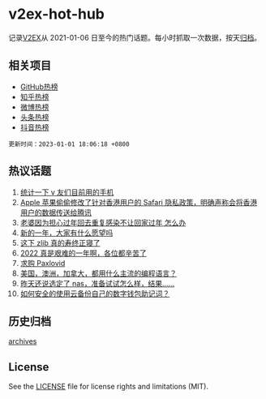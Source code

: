 # v2ex-hot-hub

 记录[V2EX](https://www.v2ex.com/)从 2021-01-06 日至今的热门话题。每小时抓取一次数据，按天[归档](archives)。
 
 ## 相关项目

- [GitHub热榜](https://github.com/snaildev/github-hot-hub)
- [知乎热榜](https://github.com/snaildev/zhihu-hot-hub)
- [微博热榜](https://github.com/snaildev/weibo-hot-hub)
- [头条热榜](https://github.com/snaildev/toutiao-hot-hub)
- [抖音热榜](https://github.com/snaildev/douyin-hot-hub)


 `更新时间：2023-01-01 18:06:18 +0800`

## 热议话题

1. [统计一下 v 友们目前用的手机](https://www.v2ex.com/t/905828)
1. [Apple 苹果偷偷修改了针对香港用户的 Safari 隐私政策，明确声称会将香港用户的数据传送给腾讯](https://www.v2ex.com/t/905897)
1. [老婆因为担心过年回去重复感染不让回家过年 怎么办](https://www.v2ex.com/t/905903)
1. [新的一年，大家有什么愿望吗](https://www.v2ex.com/t/905848)
1. [这下 zlib 真的寿终正寝了](https://www.v2ex.com/t/905820)
1. [2022 真是艰难的一年啊，各位都辛苦了](https://www.v2ex.com/t/905816)
1. [求购 Paxlovid](https://www.v2ex.com/t/905877)
1. [美国，澳洲，加拿大，都用什么主流的编程语言？](https://www.v2ex.com/t/905812)
1. [昨天还说选定了 nas，准备试试怎么样，结果……](https://www.v2ex.com/t/905908)
1. [如何安全的使用云备份自己的数字钱包助记词？](https://www.v2ex.com/t/905861)

## 历史归档

[archives](archives)

## License

See the [LICENSE](LICENSE) file for license rights and limitations (MIT).
